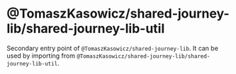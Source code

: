 # @TomaszKasowicz/shared-journey-lib/shared-journey-lib-util

Secondary entry point of `@TomaszKasowicz/shared-journey-lib`. It can be used by importing from `@TomaszKasowicz/shared-journey-lib/shared-journey-lib-util`.
